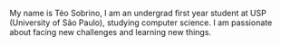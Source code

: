 My name is Téo Sobrino, I am an undergrad first year student at USP (University of São Paulo), studying computer science.
I am passionate about facing new challenges and learning new things.
